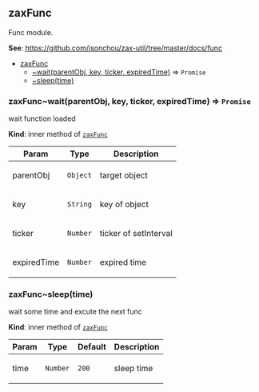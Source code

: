 <a name="module_zaxFunc"></a>

## zaxFunc
<p>Func module.</p>

**See**: https://github.com/jsonchou/zax-util/tree/master/docs/func  

* [zaxFunc](#module_zaxFunc)
    * [~wait(parentObj, key, ticker, expiredTime)](#module_zaxFunc..wait) ⇒ <code>Promise</code>
    * [~sleep(time)](#module_zaxFunc..sleep)

<a name="module_zaxFunc..wait"></a>

### zaxFunc~wait(parentObj, key, ticker, expiredTime) ⇒ <code>Promise</code>
<p>wait function loaded</p>

**Kind**: inner method of [<code>zaxFunc</code>](#module_zaxFunc)  

| Param | Type | Description |
| --- | --- | --- |
| parentObj | <code>Object</code> | <p>target object</p> |
| key | <code>String</code> | <p>key of object</p> |
| ticker | <code>Number</code> | <p>ticker of setInterval</p> |
| expiredTime | <code>Number</code> | <p>expired time</p> |

<a name="module_zaxFunc..sleep"></a>

### zaxFunc~sleep(time)
<p>wait some time and excute the next func</p>

**Kind**: inner method of [<code>zaxFunc</code>](#module_zaxFunc)  

| Param | Type | Default | Description |
| --- | --- | --- | --- |
| time | <code>Number</code> | <code>200</code> | <p>sleep time</p> |

